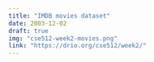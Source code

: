 ```yaml
---
title: "IMDB movies dataset"
date: 2003-12-02
draft: true
img: "cse512-week2-movies.png"
link: "https://drio.org/cse512/week2/"
---
```


